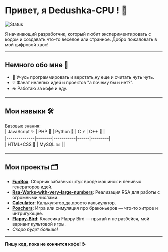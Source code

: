 # Привет, я Dedushka-CPU ! 👋  
![Status](https://img.shields.io/badge/Статус-На_кофеине-orange?style=flat-square)

Я начинающий разработчик, который любит экспериментировать с кодом и создавать что-то весёлое или странное. Добро пожаловать в мой цифровой хаос!

---

## Немного обо мне 🌟  
- 🎨 Учусь программировать и верстать,ну еще и считать чуть чуть.  
- 💡 Фанат нелепых идей и проектов "а почему бы и нет?".  
- ☕ Работаю за кофе и еду.  

---

## Мои навыки 🛠️  
Базовые знания:  
| JavaScript ✨ | PHP 🐘 | Python 🐍 | C ⚡ | C++ 🚀 |  
|--------------|--------|-----------|------|---------|  
| HTML+CSS 🎨  | MySQL 📊 | |  

---

## Мои проекты 🗂️  
- **[FunBox](https://github.com/Dedushka-CPU/FunBox)**: Сборник забавных штук вроде машинок и ленивых генераторов идей.
- **[Rsa-Works-with-very-large-numbers](https://github.com/Dedushka-CPU/Rsa-Works-with-very-large-numbers-)**: Реализация RSA для работы с огромными числами.  
- **[Calculator](https://github.com/Dedushka-CPU/Calculator-)**: Калькулятор,да,просто калькулятор.
- **[Poachers](https://github.com/Dedushka-CPU/Poachers)**: Игра или симуляция про браконьеров — что-то хитрое и интригующее.  
- **[Flappy-Bird](https://github.com/Dedushka-CPU/Flappy-Bird)**: Классика Flappy Bird — прыгай и не разбейся, мой вариант культовой игры.  
- *Скоро будет больше!*  

---

**Пишу код, пока не кончится кофе! ☕**
